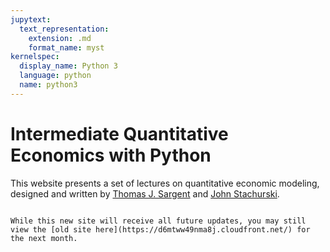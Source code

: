 ```yaml
---
jupytext:
  text_representation:
    extension: .md
    format_name: myst
kernelspec:
  display_name: Python 3
  language: python
  name: python3
---
```


# Intermediate Quantitative Economics with Python

This website presents a set of lectures on quantitative economic modeling, designed and written by
[Thomas J. Sargent](http://www.tomsargent.com/) and [John Stachurski](https://johnstachurski.net/).

```{tableofcontents}
```


```{admonition} Previous website
While this new site will receive all future updates, you may still view the [old site here](https://d6mtww49nma8j.cloudfront.net/) for the next month.
```
